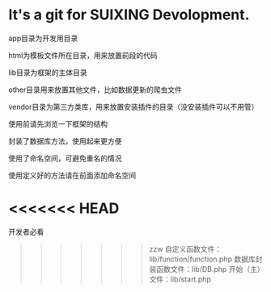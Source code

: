 # It's a git for SUIXING Devolopment.
app目录为开发用目录

html为模板文件所在目录，用来放置前段的代码

lib目录为框架的主体目录

other目录用来放置其他文件，比如数据更新的爬虫文件

vendor目录为第三方类库，用来放置安装插件的目录（没安装插件可以不用管）

使用前请先浏览一下框架的结构

封装了数据库方法，使用起来更方便

使用了命名空间，可避免重名的情况

使用定义好的方法请在前面添加命名空间

<<<<<<< HEAD
=======
开发者必看
>>>>>>> zzw
    自定义函数文件：lib/function/function.php
    数据库封装函数文件：lib/DB.php
    开始（主）文件：lib/start.php
